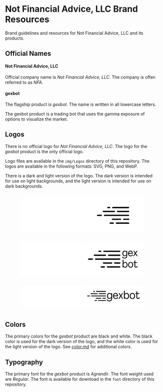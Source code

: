# Not Financial Advice, LLC Brand Resources

Brand guidelines and resources for Not Financial Advice, LLC and its products.

## Official Names

#### Not Financial Advice, LLC
Official company name is _Not Financial Advice, LLC_. The company is often referred to as _NFA_.

#### gexbot
The flagship product is _gexbot_. The name is written in all lowercase letters. 

The gexbot product is a trading bot that uses the gamma exposure of options to visualize the market.

## Logos

There is no official logo for _Not Financial Advice, LLC_. The logo for the _gexbot_ product is the only official logo.

Logo files are available in the `img/Logos` directory of this repository. The logos are available in the following
formats: SVG, PNG, and WebP.

There is a dark and light version of the logo. The dark version is intended for use on light backgrounds, and the light version is intended for use on dark backgrounds.

<div style="display: flex; justify-content: space-around; flex-direction: column; align-items: center;">
<div style="margin: 1em;">
<img src="https://github.com/nfa-llc/brand-resources/blob/40121a7fe6f4334264ff88b57fe64afa0b417535/img/logo/gexbot/svg/GexBot_Final-only%20graphic_White.svg" width="200" alt="gexbot logo">
<img src="https://github.com/nfa-llc/brand-resources/blob/581cbb3111187ca3bf0c16369740e2dfab31b27a/img/logo/gexbot/svg/GexBot_Finalsvg-only%20graphic_Black.svg" width="200" alt="gexbot logo">
</div>
<div style="margin: 1em;">
<img src="https://github.com/nfa-llc/brand-resources/blob/581cbb3111187ca3bf0c16369740e2dfab31b27a/img/logo/gexbot/svg/GexBot_Finalsvg_White.svg" width="200" alt="gexbot logo">
<img src="https://github.com/nfa-llc/brand-resources/blob/581cbb3111187ca3bf0c16369740e2dfab31b27a/img/logo/gexbot/svg/GexBot_Finalsvg_Black.svg" width="200" alt="gexbot logo">
</div>
<div style="margin: 1em;">
<img src="https://github.com/nfa-llc/brand-resources/blob/581cbb3111187ca3bf0c16369740e2dfab31b27a/img/logo/gexbot/svg/GexBot_Final_Inline_white.svg" width="200" alt="gexbot logo">
<img src="https://github.com/nfa-llc/brand-resources/blob/581cbb3111187ca3bf0c16369740e2dfab31b27a/img/logo/gexbot/svg/GexBot_Finalsvg_Inline_black.svg" width="200" alt="gexbot logo">
</div>
</div>


## Colors
The primary colors for the _gexbot_ product are black and white. The black color is used for the dark version of the logo, and the white color is used for the light version of the logo.
See [color.md](https://github.com/nfa-llc/brand-resources/blob/75327183af81c34c6062cabd198bbdf03c60e94a/color.md) for additional colors.

## Typography
The primary font for the _gexbot_ product is _Agrandir_. The font weight used are _Regular_. The font is available for download in the `font` directory of this repository.
